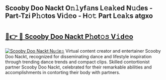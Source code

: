 ## Scooby Doo Nackt O𝚗𝚕yf𝚊ns L𝚎a𝚔ed N𝚞𝚍es - Part-Tzi P𝚑𝚘tos Vi𝚍𝚎o - H𝚘𝚝 Part L𝚎a𝚔s atgxo

# <h2><a href="http://kf9kdm.oniu.top/?m=Scooby+Doo+Nackt">🔗👉 🔴 Scooby Doo Nackt P𝚑ot𝚘𝚜 V𝚒d𝚎o</a></h2>

[![Scooby Doo Nackt Nu𝚍e𝚜](https://i.imgur.com/0qMVB7G.gif)](http://kf9kdm.oniu.top/?m=Scooby+Doo+Nackt)
Virtual content creator and entertainer Scooby Doo Nackt, recognized for disseminating dance and lifestyle inspiration through trending dance trends and compact clips. Skilled contortionist partner Scooby Doo Nackt, celebrated for their remarkable abilities and accomplishments in contorting their body with partners.  
